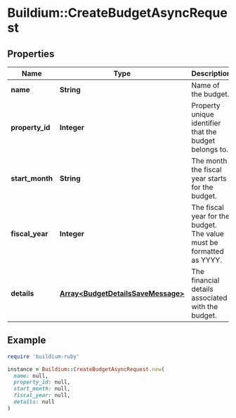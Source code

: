 # Buildium::CreateBudgetAsyncRequest

## Properties

| Name | Type | Description | Notes |
| ---- | ---- | ----------- | ----- |
| **name** | **String** | Name of the budget. |  |
| **property_id** | **Integer** | Property unique identifier that the budget belongs to. |  |
| **start_month** | **String** | The month the fiscal year starts for the budget. |  |
| **fiscal_year** | **Integer** | The fiscal year for the budget. The value must be formatted as YYYY. |  |
| **details** | [**Array&lt;BudgetDetailsSaveMessage&gt;**](BudgetDetailsSaveMessage.md) | The financial details associated with the budget. |  |

## Example

```ruby
require 'buildium-ruby'

instance = Buildium::CreateBudgetAsyncRequest.new(
  name: null,
  property_id: null,
  start_month: null,
  fiscal_year: null,
  details: null
)
```

